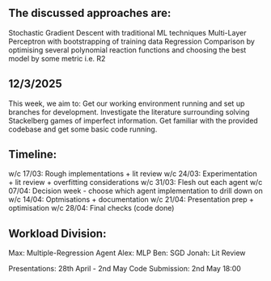 ## The discussed approaches are:
Stochastic Gradient Descent with traditional ML techniques
Multi-Layer Perceptron with bootstrapping of training data
Regression Comparison by optimising several polynomial reaction functions and choosing the best model by some metric i.e. R2


## 12/3/2025 
This week, we aim to:
Get our working environment running and set up branches for development.
Investigate the literature surrounding solving Stackelberg games of imperfect information.
Get familiar with the provided codebase and get some basic code running.

## Timeline:
w/c 17/03: Rough implementations + lit review
w/c 24/03: Experimentation + lit review + overfitting considerations
w/c 31/03: Flesh out each agent
w/c 07/04: Decision week - choose which agent implementation to drill down on
w/c 14/04: Optmisations + documentation
w/c 21/04: Presentation prep + optimisation
w/c 28/04: Final checks (code done)

## Workload Division:
Max: Multiple-Regression Agent
Alex: MLP
Ben: SGD
Jonah: Lit Review


Presentations: 28th April - 2nd May
Code Submission: 2nd May 18:00
